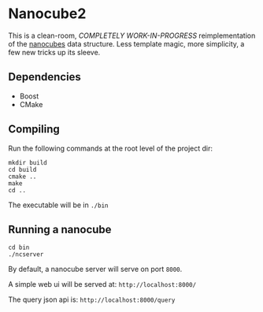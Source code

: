 # Nanocube2

This is a clean-room, *COMPLETELY WORK-IN-PROGRESS* reimplementation
of the [nanocubes](http://nanocubes.net) data structure. Less template
magic, more simplicity, a few new tricks up its sleeve.

## Dependencies

* Boost
* CMake

## Compiling

Run the following commands at the root level of the project dir:

```
mkdir build
cd build
cmake ..
make
cd ..
```
The executable will be in `./bin`

## Running a nanocube

```
cd bin
./ncserver
```

By default, a nanocube server will serve on port `8000`.

A simple web ui will be served at: `http://localhost:8000/`

The query json api is: `http://localhost:8000/query`
